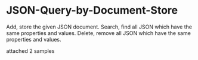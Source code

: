 # JSON-Query-by-Document-Store

Add, store the given JSON document.
Search, find all JSON which have the same properties and values.
Delete, remove all JSON which have the same properties and values.


attached 2 samples
